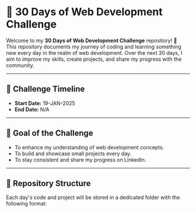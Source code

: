 # 🌟 30 Days of Web Development Challenge  

Welcome to my **30 Days of Web Development Challenge** repository! 🎯  
This repository documents my journey of coding and learning something new every day in the realm of web development. Over the next 30 days, I aim to improve my skills, create projects, and share my progress with the community.  

---

## 📅 Challenge Timeline  
- **Start Date:** 19-JAN-2025  
- **End Date:** N/A 

---

## 🚀 Goal of the Challenge  
- To enhance my understanding of web development concepts.  
- To build and showcase small projects every day.  
- To stay consistent and share my progress on LinkedIn.  

---

## 📂 Repository Structure  
Each day's code and project will be stored in a dedicated folder with the following format:  

